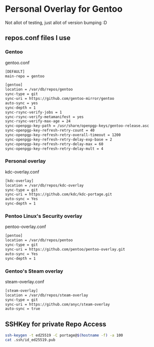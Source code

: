 # Personal Overlay for Gentoo

Not allot of testing, just allot of version bumping :D

## repos.conf files I use

### Gentoo 

gentoo.conf
```bash
[DEFAULT]
main-repo = gentoo

[gentoo]
location = /var/db/repos/gentoo
sync-type = git
sync-uri = https://github.com/gentoo-mirror/gentoo
auto-sync = yes
sync-depth = 1
sync-rsync-verify-jobs = 1
sync-rsync-verify-metamanifest = yes
sync-rsync-verify-max-age = 24
sync-openpgp-key-path = /usr/share/openpgp-keys/gentoo-release.asc
sync-openpgp-key-refresh-retry-count = 40
sync-openpgp-key-refresh-retry-overall-timeout = 1200
sync-openpgp-key-refresh-retry-delay-exp-base = 2
sync-openpgp-key-refresh-retry-delay-max = 60
sync-openpgp-key-refresh-retry-delay-mult = 4
```
### Personal overlay

kdc-overlay.conf
```bash
[kdc-overlay]
location = /var/db/repos/kdc-overlay
sync-type = git
sync-uri = https://github.com/kdc/kdc-portage.git
auto-sync = Yes
sync-depth = 1
```

### Pentoo Linux's Security overlay

pentoo-overlay.conf
```bash
[pentoo]
location = /var/db/repos/pentoo
sync-type = git
sync-uri = https://github.com/pentoo/pentoo-overlay.git
auto-sync = Yes
sync-depth = 1
```

### Gentoo's Steam overlay

steam-overlay.conf
```bash
[steam-overlay]
location = /var/db/repos/steam-overlay
sync-type = git
sync-uri = https://github.com/anyc/steam-overlay
auto-sync = true
```

## SSHKey for private Repo Access

```bash
ssh-keygen -t ed25519 -C portage@$(hostname -f) -a 100
cat .ssh/id_ed25519.pub 
```
